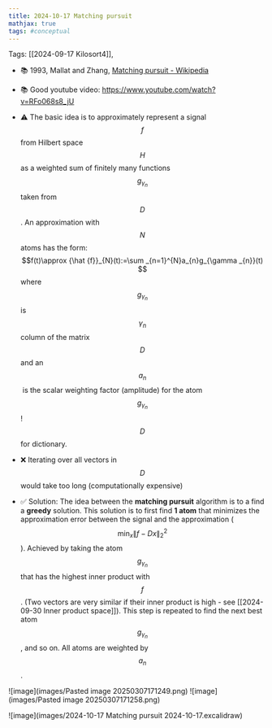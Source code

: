 ```yaml
---
title: 2024-10-17 Matching pursuit
mathjax: true
tags: #conceptual
---
```

Tags: [[2024-09-17 Kilosort4]], 
- 📚 1993, Mallat and Zhang, [Matching pursuit - Wikipedia](https://en.wikipedia.org/wiki/Matching_pursuit)
- 📚 Good youtube video: https://www.youtube.com/watch?v=RFo068s8_jU

- ⚠️ The basic idea is to approximately represent a signal $$f$$ from Hilbert space $$H$$ as a weighted sum of finitely many functions $$g_{\gamma _{n}}$$ taken from $$D$$. An approximation with $$N$$ atoms has the form: 
$$f(t)\approx {\hat {f}}_{N}(t):=\sum _{n=1}^{N}a_{n}g_{\gamma _{n}}(t)
$$
 where $$g_{\gamma _{n}}$$ is $$\gamma_{n}$$ column of the matrix $$D$$ and an $$a_{n}$$ is the scalar weighting factor (amplitude) for the atom $$g_{\gamma_{n}}$$! $$D$$ for dictionary.

- ❌ Iterating over all vectors in $$D$$ would take too long (computationally expensive)
- ✅ Solution: The idea between the **matching pursuit** algorithm is to a find a **greedy** solution. This solution is to first find **1 atom** that minimizes the approximation error between the signal and the approximation ($$\min _{x}\|f-Dx\|_{2}^{2}$$). Achieved by taking the atom $$g_{\gamma_{n}}$$ that has the highest inner product with $$f$$. (Two vectors are very similar if their inner product is high - see [[2024-09-30 Inner product space]]). This step is repeated to find the next best atom $$g_{\gamma_{n}}$$, and so on. All atoms are weighted by $$a_{n}$$.



![image](images/Pasted image 20250307171249.png)
![image](images/Pasted image 20250307171258.png)


![image](images/2024-10-17 Matching pursuit 2024-10-17.excalidraw)





